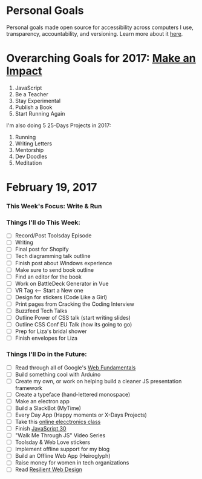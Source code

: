 Personal Goals
==============

Personal goals made open source for accessibility across computers I use, transparency, accountability, and versioning. Learn more about it [here](http://una.im/personal-goals-guide).

# Overarching Goals for 2017: [Make an Impact](http://una.im/2016-review/)
1. JavaScript
2. Be a Teacher
3. Stay Experimental
4. Publish a Book
5. Start Running Again

I'm also doing 5 25-Days Projects in 2017:

1. Running
2. Writing Letters
3. Mentorship
4. Dev Doodles
5. Meditation

# February 19, 2017

### This Week's Focus: Write & Run

### Things I'll do This Week:

- [ ] Record/Post Toolsday Episode
- [ ] Writing
- [ ] Final post for Shopify
- [ ] Tech diagramming talk outline
- [ ] Finish post about Windows experience
- [ ] Make sure to send book outline
- [ ] Find an editor for the book
- [ ] Work on BattleDeck Generator in Vue
- [ ] VR Tag <-- Start a New one
- [ ] Design for stickers (Code Like a Girl)
- [ ] Print pages from Cracking the Coding Interview
- [ ] Buzzfeed Tech Talks
- [ ] Outline Power of CSS talk (start writing slides)
- [ ] Outline CSS Conf EU Talk (how its going to go)
- [ ] Prep for Liza's bridal shower
- [ ] Finish envelopes for Liza

### Things I'll Do in the Future:

- [ ] Read through all of Google's [Web Fundamentals](https://developers.google.com/web/fundamentals/)
- [ ] Build something cool with Arduino
- [ ] Create my own, or work on helping build a cleaner JS presentation framework
- [ ] Create a typeface (hand-lettered monospace)
- [ ] Make an electron app
- [ ] Build a SlackBot (MyTime)
- [ ] Every Day App (Happy moments or X-Days Projects)
- [ ] Take this [online elecctronics class](http://www.instructables.com/class/Electronics-Class/)
- [ ] Finish [JavaScript 30](https://javascript30.com/)
- [ ] "Walk Me Through JS" Video Series
- [ ] Toolsday & Web Love stickers
- [ ] Implement offline support for my blog
- [ ] Build an Offline Web App (Heiroglyph)
- [ ] Raise money for women in tech organizations
- [ ] Read [Resilient Web Design](https://resilientwebdesign.com/)

